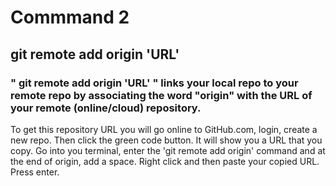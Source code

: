 # Commmand 2

## git remote add origin 'URL'

### " git remote add origin 'URL' " links your local repo to your remote repo by associating the word "origin" with the URL of your remote (online/cloud) repository. 

To get this repository URL you will go online to GitHub.com, login, create a new repo. Then click the green code button. It will show you a URL that you copy. Go into you terminal, enter the 'git remote add origin' command and at the end of origin, add a space. Right click and then paste your copied URL. Press enter.